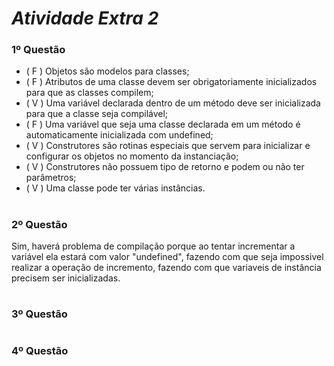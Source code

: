 # ***Atividade Extra 2***

### 1º Questão
+ ( F ) Objetos são modelos para classes;
+ ( F ) Atributos de uma classe devem ser obrigatoriamente inicializados para que as
classes compilem;
+ ( V ) Uma variável declarada dentro de um método deve ser inicializada para que a
classe seja compilável;
+ ( F ) Uma variável que seja uma classe declarada em um método é automaticamente
inicializada com undefined;
+ ( V ) Construtores são rotinas especiais que servem para inicializar e configurar os
objetos no momento da instanciação;
+ ( V ) Construtores não possuem tipo de retorno e podem ou não ter parâmetros;
+ ( V ) Uma classe pode ter várias instâncias.
#

### 2º Questão
Sim, haverá problema de compilação porque ao tentar incrementar a variável ela estará com valor "undefined", fazendo com que seja impossivel realizar a operação de incremento, fazendo com que variaveis de instância precisem ser inicializadas.
#

### 3º Questão

#

### 4º Questão

#